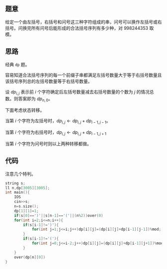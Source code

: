 ## 题意

给定一个由左括号，右括号和问号这三种字符组成的串，问号可以换作左括号或右括号。问换完所有问号后能形成的合法括号序列有多少种，对 $998244353$ 取模。

## 思路

经典 `dp` 题。

容易知道合法括号序列的每一个前缀子串都满足左括号数量大于等于右括号数量且该括号序列总的左括号数量等于右括号数量。

设 $dp_{i,j}$ 表示前 $i$ 个字符确定后左括号数量减去右括号数量的个数为 $j$ 的情况总数。则答案即为 $dp_{n,0}$。

下面考虑状态转移。

当第 $i$ 个字符为左括号时，$dp_{i,j}\leftarrow dp_{i,j}+dp_{i-1,j-1}$。

当第 $i$ 个字符为右括号时，$dp_{i,j}\leftarrow dp_{i,j}+dp_{i-1,j+1}$

当第 $i$ 个字符为问号时则以上两种转移都做。

## 代码

注意几个特判。

```cpp
string s;
ll n,dp[3005][3005];
int main(){
	IOS
	cin>>s;
	n=s.size();
	dp[1][1]=1;
	if(s[0]==')'||s[n-1]=='('||(n%2))over(0)
	for(int i=2;i<=n;i++){
		if(s[i-1]!=')'){
			for(int j=1;j<=i;j++)dp[i][j]=(dp[i][j]+dp[i-1][j-1])%mod;
		}
		if(s[i-1]!='('){
			for(int j=0;j<=i-2;j++)dp[i][j]=(dp[i][j]+dp[i-1][j+1])%mod;
		}
	}
	over(dp[n][0])
}
```
